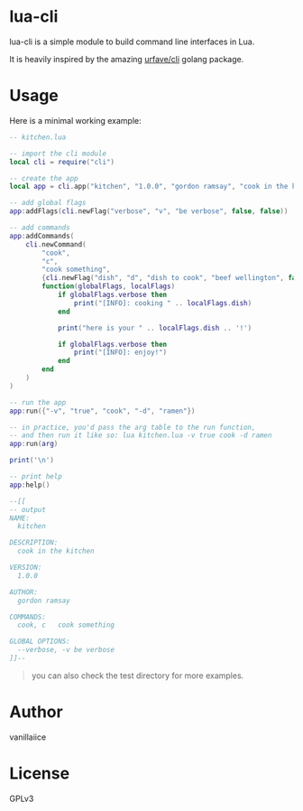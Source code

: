 # lua-cli

lua-cli is a simple module to build command line interfaces in Lua.

It is heavily inspired by the amazing [urfave/cli](https://github.com/urfave/cli) golang package.

# Usage

Here is a minimal working example:

```lua
-- kitchen.lua

-- import the cli module
local cli = require("cli")

-- create the app
local app = cli.app("kitchen", "1.0.0", "gordon ramsay", "cook in the kitchen")

-- add global flags
app:addFlags(cli.newFlag("verbose", "v", "be verbose", false, false))

-- add commands
app:addCommands(
	cli.newCommand(
		"cook",
		"c",
		"cook something",
		{cli.newFlag("dish", "d", "dish to cook", "beef wellington", false)},
		function(globalFlags, localFlags)
			if globalFlags.verbose then
				print("[INFO]: cooking " .. localFlags.dish)
			end

			print("here is your " .. localFlags.dish .. '!')

			if globalFlags.verbose then
				print("[INFO]: enjoy!")
			end
		end
	)
)

-- run the app
app:run({"-v", "true", "cook", "-d", "ramen"})

-- in practice, you'd pass the arg table to the run function,
-- and then run it like so: lua kitchen.lua -v true cook -d ramen
app:run(arg)

print('\n')

-- print help
app:help()

--[[
-- output
NAME:
  kitchen

DESCRIPTION:
  cook in the kitchen

VERSION:
  1.0.0

AUTHOR:
  gordon ramsay

COMMANDS:
  cook, c	cook something

GLOBAL OPTIONS:
  --verbose, -v	be verbose
]]--
```

> you can also check the test directory for more examples.

# Author

vanillaiice

# License

GPLv3
